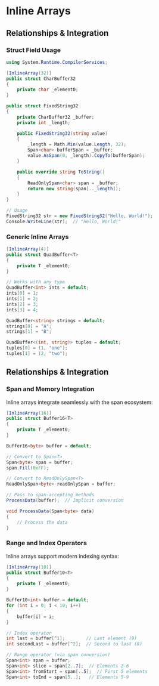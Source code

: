 # Inline Arrays
## Relationships & Integration
### Struct Field Usage

```csharp
using System.Runtime.CompilerServices;

[InlineArray(32)]
public struct CharBuffer32
{
    private char _element0;
}

public struct FixedString32
{
    private CharBuffer32 _buffer;
    private int _length;

    public FixedString32(string value)
    {
        _length = Math.Min(value.Length, 32);
        Span<char> bufferSpan = _buffer;
        value.AsSpan(0, _length).CopyTo(bufferSpan);
    }

    public override string ToString()
    {
        ReadOnlySpan<char> span = _buffer;
        return new string(span[.._length]);
    }
}

// Usage
FixedString32 str = new FixedString32("Hello, World!");
Console.WriteLine(str);  // "Hello, World!"
```

### Generic Inline Arrays

```csharp
[InlineArray(4)]
public struct QuadBuffer<T>
{
    private T _element0;
}

// Works with any type
QuadBuffer<int> ints = default;
ints[0] = 1;
ints[1] = 2;
ints[2] = 3;
ints[3] = 4;

QuadBuffer<string> strings = default;
strings[0] = "A";
strings[1] = "B";

QuadBuffer<(int, string)> tuples = default;
tuples[0] = (1, "one");
tuples[1] = (2, "two");
```

## Relationships & Integration

### Span and Memory Integration

Inline arrays integrate seamlessly with the span ecosystem:

```csharp
[InlineArray(16)]
public struct Buffer16<T>
{
    private T _element0;
}

Buffer16<byte> buffer = default;

// Convert to Span<T>
Span<byte> span = buffer;
span.Fill(0xFF);

// Convert to ReadOnlySpan<T>
ReadOnlySpan<byte> readOnlySpan = buffer;

// Pass to span-accepting methods
ProcessData(buffer);  // Implicit conversion

void ProcessData(Span<byte> data)
{
    // Process the data
}
```

### Range and Index Operators

Inline arrays support modern indexing syntax:

```csharp
[InlineArray(10)]
public struct Buffer10<T>
{
    private T _element0;
}

Buffer10<int> buffer = default;
for (int i = 0; i < 10; i++)
{
    buffer[i] = i;
}

// Index operator
int last = buffer[^1];        // Last element (9)
int secondLast = buffer[^2];  // Second to last (8)

// Range operator (via span conversion)
Span<int> span = buffer;
Span<int> slice = span[2..7];  // Elements 2-6
Span<int> fromStart = span[..5];  // First 5 elements
Span<int> toEnd = span[5..];   // Elements 5-9
```
